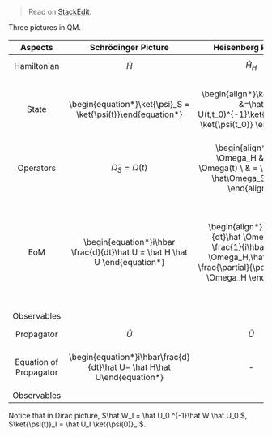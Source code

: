 > Read on [StackEdit](https://stackedit.io/viewer#!url=https://raw.github.com/emptymalei/quantum/master/QM2/pictureQM.md).


$\newcommand{\bra}[1]{\left\langle #1\right|}
\newcommand{\ket}[1]{\left| #1\right\rangle}$

Three pictures in QM.

| Aspects        | Schrödinger Picture           | Heisenberg Picture  | Dirac Picture   |
|:-------------:|:-------------:|:-----:|:-----------:|
| Hamiltonian   | $$\hat H$$  |  $$\hat H_H$$  | $$\hat H_0+\hat W(T)$$ |
| State      |  \begin{equation*}\ket{\psi}_S = \ket{\psi(t)}\end{equation*}  |  \begin{align*}\ket{\psi}_H &=\hat U(t,t_0)^{-1}\ket{\psi}_S\\&= \ket{\psi(t_0)}  \end{align*}  |  \begin{align*} \ket{\psi}_I & = \hat U_0^{-1} \ket{\psi}_S  \\  &= e^{i\hat H_0 (t-t_0)/\hbar} \ket{\psi}_S \end{align*}  |
| Operators   | $$\hat \Omega_S = \hat \Omega(t)$$  |  \begin{align*} \hat \Omega_H &= \hat \Omega(t) \\ & = \hat U^{-1} \hat\Omega_S \hat U \end{align*}  | \begin{align*} \hat \Omega_I &= \hat U_0^{-1}\Omega_S \hat U_0   \end{align*} |
| EoM      | \begin{equation*}i\hbar \frac{d}{dt}\hat U = \hat H \hat U \end{equation*} | \begin{align*} \frac{d}{dt}\hat \Omega_H = \frac{1}{i\hbar} [\hat \Omega_H,\hat H_H] + \frac{\partial}{\partial t} \hat \Omega_H \end{align*} | \begin{align*} i\hbar \frac{d}{dt} \ket{\psi}_I &= \hat W_I \ket{\psi}_I \\  \frac{d}{dt} \hat\Omega_I &= \frac{1}{i\hbar} \left[\hat\Omega_I, \hat H_0 \right] + \frac{\partial}{\partial t}\hat\Omega_I \end{align*}  |
| Observables      |  |  |  |
| Propagator      | $$\hat U$$  | $$\hat U$$  |  $$\hat U_I$$  |
| Equation of Propagator      | \begin{equation*}i\hbar\frac{d}{dt}\hat U= \hat H\hat U\end{equation*} | -  | \begin{equation*}i\hbar \frac{d}{dt}\hat U_I = \hat W_I \hat U_I\end{equation*} |
| Observables      |  |  |  |

Notice that in Dirac picture, $\hat W_I = \hat U_0 ^{-1}\hat W \hat U_0 $, $\ket{\psi(t)}_I = \hat U_I \ket{\psi(0)}_I$.